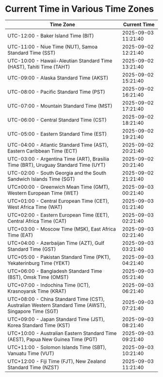 # Current Time in Various Time Zones

| Time Zone | Current Time |
|-----------|--------------|
| UTC-12:00 - Baker Island Time (BIT) | 2025-09-03 11:21:40 |
| UTC-11:00 - Niue Time (NUT), Samoa Standard Time (SST) | 2025-09-02 12:21:40 |
| UTC-10:00 - Hawaii-Aleutian Standard Time (HAST), Tahiti Time (TAHT) | 2025-09-02 13:21:40 |
| UTC-09:00 - Alaska Standard Time (AKST) | 2025-09-02 15:21:40 |
| UTC-08:00 - Pacific Standard Time (PST) | 2025-09-02 16:21:40 |
| UTC-07:00 - Mountain Standard Time (MST) | 2025-09-02 17:21:40 |
| UTC-06:00 - Central Standard Time (CST) | 2025-09-02 18:21:40 |
| UTC-05:00 - Eastern Standard Time (EST) | 2025-09-02 19:21:40 |
| UTC-04:00 - Atlantic Standard Time (AST), Eastern Caribbean Time (ECT) | 2025-09-02 20:21:40 |
| UTC-03:00 - Argentina Time (ART), Brasília Time (BRT), Uruguay Standard Time (UYT) | 2025-09-02 20:21:40 |
| UTC-02:00 - South Georgia and the South Sandwich Islands Time (SGT) | 2025-09-02 21:21:40 |
| UTC±00:00 - Greenwich Mean Time (GMT), Western European Time (WET) | 2025-09-03 00:21:40 |
| UTC+01:00 - Central European Time (CET), West Africa Time (WAT) | 2025-09-03 01:21:40 |
| UTC+02:00 - Eastern European Time (EET), Central Africa Time (CAT) | 2025-09-03 02:21:40 |
| UTC+03:00 - Moscow Time (MSK), East Africa Time (EAT) | 2025-09-03 02:21:40 |
| UTC+04:00 - Azerbaijan Time (AZT), Gulf Standard Time (GST) | 2025-09-03 03:21:40 |
| UTC+05:00 - Pakistan Standard Time (PKT), Yekaterinburg Time (YEKT) | 2025-09-03 04:21:40 |
| UTC+06:00 - Bangladesh Standard Time (BST), Omsk Time (OMST) | 2025-09-03 05:21:40 |
| UTC+07:00 - Indochina Time (ICT), Krasnoyarsk Time (KRAT) | 2025-09-03 06:21:40 |
| UTC+08:00 - China Standard Time (CST), Australian Western Standard Time (AWST), Singapore Time (SGT) | 2025-09-03 07:21:40 |
| UTC+09:00 - Japan Standard Time (JST), Korea Standard Time (KST) | 2025-09-03 08:21:40 |
| UTC+10:00 - Australian Eastern Standard Time (AEST), Papua New Guinea Time (PGT) | 2025-09-03 09:21:40 |
| UTC+11:00 - Solomon Islands Time (SBT), Vanuatu Time (VUT) | 2025-09-03 10:21:40 |
| UTC+12:00 - Fiji Time (FJT), New Zealand Standard Time (NZST) | 2025-09-03 11:21:40 |
